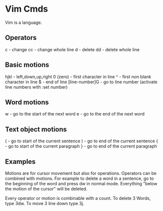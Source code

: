 # Vim Cmds

Vim is a language.
## Operators
c - change
cc - change whole line
d - delete
dd - delete whole line
## Basic motions
hjkl - left,down,up,right
0 (zero) - first character in line
^ - first non blank character in line
$ - end of line
[line-number]G - go to line number (activate line numbers with :set number)
## Word motions
w - go to the start of the next word
e - go to the end of the next word
## Text object motions
( - go to start of the current sentence
) - go to end of the current sentence
{ - go to start of the current paragraph
} - go to end of the current paragraph

## Examples
Motions are for cursor movement but also for operations.
Operators can be combined with motions.
For example to delete a word in a sentence, go to the beginning of the word and press dw in normal mode.
Everything "below the motion of the cursor" will be deleted.

Every operator or motion is combinable with a count.
To delete 3 Words, type 3dw.
To move 3 line down type 3j.
